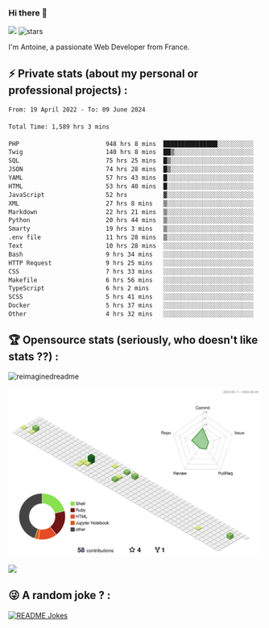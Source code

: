 ### Hi there 👋

![](https://komarev.com/ghpvc/?username=niotna)
<img src="https://img.shields.io/github/stars/niotna?label=Stars" alt="stars">

I'm Antoine, a passionate Web Developer from France.

## :zap: Private stats (about my personal or professional projects) : 

<!--START_SECTION:waka-->

```txt
From: 19 April 2022 - To: 09 June 2024

Total Time: 1,589 hrs 3 mins

PHP                        948 hrs 8 mins  ███████████████░░░░░░░░░░   59.67 %
Twig                       140 hrs 8 mins  ██▒░░░░░░░░░░░░░░░░░░░░░░   08.82 %
SQL                        75 hrs 25 mins  █▒░░░░░░░░░░░░░░░░░░░░░░░   04.75 %
JSON                       74 hrs 28 mins  █▒░░░░░░░░░░░░░░░░░░░░░░░   04.69 %
YAML                       57 hrs 43 mins  █░░░░░░░░░░░░░░░░░░░░░░░░   03.63 %
HTML                       53 hrs 40 mins  █░░░░░░░░░░░░░░░░░░░░░░░░   03.38 %
JavaScript                 52 hrs          ▓░░░░░░░░░░░░░░░░░░░░░░░░   03.27 %
XML                        27 hrs 8 mins   ▒░░░░░░░░░░░░░░░░░░░░░░░░   01.71 %
Markdown                   22 hrs 21 mins  ▒░░░░░░░░░░░░░░░░░░░░░░░░   01.41 %
Python                     20 hrs 44 mins  ▒░░░░░░░░░░░░░░░░░░░░░░░░   01.31 %
Smarty                     19 hrs 3 mins   ▒░░░░░░░░░░░░░░░░░░░░░░░░   01.20 %
.env file                  11 hrs 28 mins  ▒░░░░░░░░░░░░░░░░░░░░░░░░   00.72 %
Text                       10 hrs 28 mins  ░░░░░░░░░░░░░░░░░░░░░░░░░   00.66 %
Bash                       9 hrs 34 mins   ░░░░░░░░░░░░░░░░░░░░░░░░░   00.60 %
HTTP Request               9 hrs 25 mins   ░░░░░░░░░░░░░░░░░░░░░░░░░   00.59 %
CSS                        7 hrs 33 mins   ░░░░░░░░░░░░░░░░░░░░░░░░░   00.48 %
Makefile                   6 hrs 56 mins   ░░░░░░░░░░░░░░░░░░░░░░░░░   00.44 %
TypeScript                 6 hrs 2 mins    ░░░░░░░░░░░░░░░░░░░░░░░░░   00.38 %
SCSS                       5 hrs 41 mins   ░░░░░░░░░░░░░░░░░░░░░░░░░   00.36 %
Docker                     5 hrs 37 mins   ░░░░░░░░░░░░░░░░░░░░░░░░░   00.35 %
Other                      4 hrs 32 mins   ░░░░░░░░░░░░░░░░░░░░░░░░░   00.29 %
```

<!--END_SECTION:waka-->

## :trophy: Opensource stats (seriously, who doesn't like stats ??) : 

<!---
[![Top Langs](https://github-readme-stats.vercel.app/api/top-langs/?username=niotna)](https://github.com/anuraghazra/github-readme-stats) 
-->
<img src="https://myreadme.vercel.app/api/embed/niotna?panels=userstatistics,toprepositories,toplanguages,commitgraph" alt="reimaginedreadme" />

![](./profile-3d-contrib/profile-green-animate.svg)

<img src="https://github-profile-trophy.vercel.app/?username=niotna&theme=juicyfresh&no-bg=true" />

## :stuck_out_tongue_winking_eye: A random joke ? : 

<a href="https://readme-jokes.vercel.app"><img align="center" src="https://readme-jokes.vercel.app/api" alt="README Jokes"></a>
